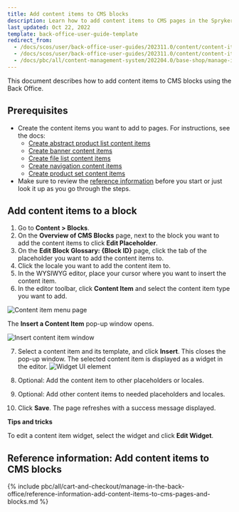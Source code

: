```yaml
---
title: Add content items to CMS blocks
description: Learn how to add content items to CMS pages in the Spryker Cloud Commerce OS Back Office
last_updated: Oct 22, 2022
template: back-office-user-guide-template
redirect_from:
  - /docs/scos/user/back-office-user-guides/202311.0/content/content-items/adding-content-items-to-cms-pages-and-blocks.html
  - /docs/scos/user/back-office-user-guides/202311.0/content/content-items/editing-content-items-in-cms-pages-and-blocks.html
  - /docs/pbc/all/content-management-system/202204.0/base-shop/manage-in-the-back-office/blocks/add-content-items-to-cms-blocks.html
---
```


This document describes how to add content items to CMS blocks using the Back Office.

## Prerequisites

- Create the content items you want to add to pages. For instructions, see the docs:
  - [Create abstract product list content items](/docs/pbc/all/content-management-system/latest/base-shop/manage-in-the-back-office/content-items/create-abstract-product-list-content-items.html)
  - [Create banner content items](/docs/pbc/all/content-management-system/latest/base-shop/manage-in-the-back-office/content-items/create-banner-content-items.html)  
  - [Create file list content items](/docs/pbc/all/content-management-system/latest/base-shop/manage-in-the-back-office/content-items/create-file-list-content-items.html)
  - [Create navigation content items](/docs/pbc/all/content-management-system/latest/base-shop/manage-in-the-back-office/content-items/create-navigation-content-items.html)
  - [Create product set content items](/docs/pbc/all/content-management-system/latest/base-shop/manage-in-the-back-office/content-items/create-product-set-content-items.html)
- Make sure to review the [reference information](#reference-information-add-content-items-to-cms-blocks) before you start or just look it up as you go through the steps.

## Add content items to a block

1. Go to **Content&nbsp;<span aria-label="and then">></span> Blocks**.
2. On the **Overview of CMS Blocks** page, next to the block you want to add the content items to click  **Edit Placeholder**.
3. On the **Edit Block Glossary: {Block ID}** page, click the tab of the placeholder you want to add the content items to.
4. Click the locale you want to add the content item to.
5. In the WYSIWYG editor, place your cursor where you want to insert the content item.
6. In the editor toolbar, click **Content Item** and select the content item type you want to add.

![Content item menu page](https://spryker.s3.eu-central-1.amazonaws.com/docs/User+Guides/Back+Office+User+Guides/Content+Management+System/Content+Item+Widgets/Adding+Content+Item+Widgets+to+Pages+and+Blocks/content-item-menu-page.png)

The **Insert a Content Item** pop-up window opens.

![Insert content item window](https://spryker.s3.eu-central-1.amazonaws.com/docs/User+Guides/Back+Office+User+Guides/Content+Management+System/Content+Item+Widgets/Adding+Content+Item+Widgets+to+Pages+and+Blocks/insert-content-item-window.png)

7. Select a content item and its template, and click **Insert**.
    This closes the pop-up window. The selected content item is displayed as a widget in the editor.
![Widget UI element](https://spryker.s3.eu-central-1.amazonaws.com/docs/User+Guides/Back+Office+User+Guides/Content+Management+System/Content+Item+Widgets/Adding+Content+Item+Widgets+to+Pages+and+Blocks/widget-ui-element.png)
8. Optional: Add the content item to other placeholders or locales.
9. Optional: Add other content items to needed placeholders and locales.

10. Click **Save**.
    The page refreshes with a success message displayed.

**Tips and tricks**

To edit a content item widget, select the widget and click **Edit Widget**.

## Reference information: Add content items to CMS blocks


{% include pbc/all/cart-and-checkout/manage-in-the-back-office/reference-information-add-content-items-to-cms-pages-and-blocks.md %} <!-- To edit, see /_includes/pbc/all/cart-and-checkout/manage-in-the-back-office/reference-information-add-content-items-to-cms-pages-and-blocks.md -->
